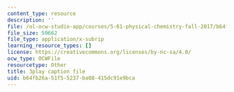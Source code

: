 ```yaml
---
content_type: resource
description: ''
file: /ol-ocw-studio-app/courses/5-61-physical-chemistry-fall-2017/b64fb26a51f55237ba08415dc91e9bca_MAbnZhFX3nk.vtt
file_size: 59662
file_type: application/x-subrip
learning_resource_types: []
license: https://creativecommons.org/licenses/by-nc-sa/4.0/
ocw_type: OCWFile
resourcetype: Other
title: 3play caption file
uid: b64fb26a-51f5-5237-ba08-415dc91e9bca
---
```

